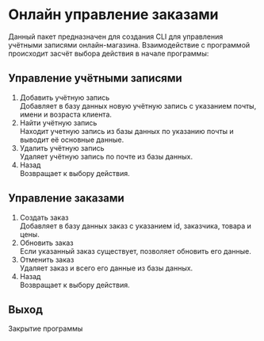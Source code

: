 # Онлайн управление заказами
Данный пакет предназначен для создания CLI для управления учётными записями онлайн-магазина.
Взаимодействие с программой происходит засчёт выбора действия в начале программы:

## Управление учётными записями
1. Добавить учётную запись\
Добавляет в базу данных новую учётную запись с указанием почты, имени и возраста клиента.
2. Найти учётную запись\
Находит учетную запись из базы данных по указанию почты и выводит её основные данные.
3. Удалить учётную запись\
Удаляет учётную запись по почте из базы данных.
4. Назад\
Возвращает к выбору действия.

## Управление заказами
1. Создать заказ\
Добавляет в базу данных заказ с указанием id, заказчика, товара и цены.
2. Обновить заказ\
Если указанный заказ существует, позволяет обновить его данные.
3. Отменить заказ\
Удаляет заказ и всего его данные из базы данных.
4. Назад\
Возвращает к выбору действия.

## Выход
Закрытие программы